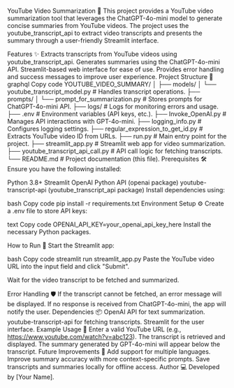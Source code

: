 YouTube Video Summarization 🎥
This project provides a YouTube video summarization tool that leverages the ChatGPT-4o-mini model to generate concise summaries from YouTube videos. The project uses the youtube_transcript_api to extract video transcripts and presents the summary through a user-friendly Streamlit interface.

Features ✨
Extracts transcripts from YouTube videos using youtube_transcript_api.
Generates summaries using the ChatGPT-4o-mini API.
Streamlit-based web interface for ease of use.
Provides error handling and success messages to improve user experience.
Project Structure 📁
graphql
Copy code
YOUTUBE_VIDEO_SUMMARY/
│
├── models/
│   └── youtube_transcript_model.py      # Handles transcript operations.
├── prompts/
│   └── prompt_for_summarization.py      # Stores prompts for ChatGPT-4o-mini API.
├── logs/                                # Logs for monitoring errors and usage.
├── .env                                 # Environment variables (API keys, etc.).
├── Invoke_OpenAI.py                     # Manages API interactions with GPT-4o-mini.
├── logging_info.py                      # Configures logging settings.
├── regular_expression_to_get_id.py      # Extracts YouTube video ID from URLs.
├── run.py                               # Main entry point for the project.
├── streamlit_app.py                     # Streamlit web app for video summarization.
├── youtube_transcript_api_call.py       # API call logic for fetching transcripts.
└── README.md                            # Project documentation (this file).
Prerequisites 🛠️
Ensure you have the following installed:

Python 3.8+
Streamlit
OpenAI Python API (openai package)
youtube-transcript-api (youtube_transcript_api package)
Install dependencies using:

bash
Copy code
pip install -r requirements.txt
Environment Setup ⚙️
Create a .env file to store API keys:

text
Copy code
OPENAI_API_KEY=your_openai_api_key_here
Install the necessary Python packages.

How to Run 🚀
Start the Streamlit app:

bash
Copy code
streamlit run streamlit_app.py
Paste the YouTube video URL into the input field and click "Submit".

Wait for the video transcript to be fetched and summarized.

Error Handling 🛡️
If the transcript cannot be fetched, an error message will be displayed.
If no response is received from ChatGPT-4o-mini, the app will notify the user.
Dependencies 📦
OpenAI API for text summarization.
youtube-transcript-api for fetching transcripts.
Streamlit for the user interface.
Example Usage 🎯
Enter a valid YouTube URL (e.g., https://www.youtube.com/watch?v=abc123).
The transcript is retrieved and displayed.
The summary generated by GPT-4o-mini will appear below the transcript.
Future Improvements 🚀
Add support for multiple languages.
Improve summary accuracy with more context-specific prompts.
Save transcripts and summaries locally for offline access.
Author 💻
Developed by [Your Name].
